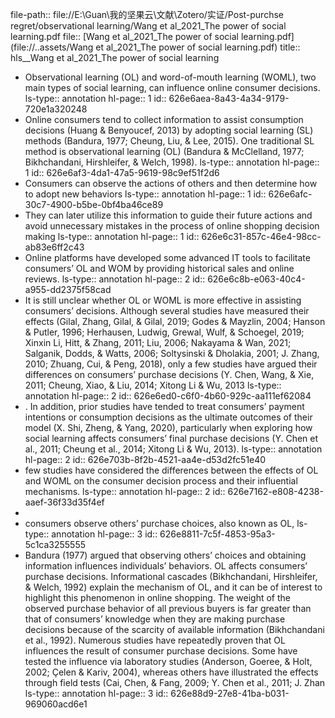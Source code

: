 file-path:: file://E:\Guan\我的坚果云\文献\Zotero/实证/Post-purchse regret/observational learning/Wang et al_2021_The power of social learning.pdf
file:: [Wang et al_2021_The power of social learning.pdf](file://..assets/Wang et al_2021_The power of social learning.pdf)
title:: hls__Wang et al_2021_The power of social learning

- Observational learning (OL) and word-of-mouth learning (WOML), two main types of social learning, can influence online consumer decisions. 
  ls-type:: annotation
  hl-page:: 1
  id:: 626e6aea-8a43-4a34-9179-720e1a320248
- Online consumers tend to collect information to assist consumption decisions (Huang & Benyoucef, 2013) by adopting social learning (SL) methods (Bandura, 1977; Cheung, Liu, & Lee, 2015). One traditional SL method is observational learning (OL) (Bandura & McClelland, 1977; Bikhchandani, Hirshleifer, & Welch, 1998).
  ls-type:: annotation
  hl-page:: 1
  id:: 626e6af3-4da1-47a5-9619-98c9ef51f2d6
- Consumers can observe the actions of others and then determine how to adopt new behaviors
  ls-type:: annotation
  hl-page:: 1
  id:: 626e6afc-30c7-4900-b5be-0bf4ba46ce89
- They can later utilize this information to guide their future actions and avoid unnecessary mistakes in the process of online shopping decision making
  ls-type:: annotation
  hl-page:: 1
  id:: 626e6c31-857c-46e4-98cc-ab83e6ff2c43
- Online platforms have developed some advanced IT tools to facilitate consumers’ OL and WOM by providing historical sales and online reviews. 
  ls-type:: annotation
  hl-page:: 2
  id:: 626e6c8b-e063-40c4-a955-dd2375f58cad
- It is still unclear whether OL or WOML is more effective in assisting consumers’ decisions. Although several studies have measured their effects (Gilal,  Zhang, Gilal, & Gilal, 2019;    Godes & Mayzlin, 2004;    Hanson & Putler, 1996;    Herhausen, Ludwig, Grewal, Wulf, & Schoegel, 2019;    Xinxin Li, Hitt, & Zhang, 2011;    Liu, 2006;    Nakayama & Wan, 2021;    Salganik, Dodds, & Watts, 2006;    Soltysinski & Dholakia, 2001;    J. Zhang, 2010;    Zhuang, Cui, & Peng, 2018),   only a few studies have argued their differences on consumers’ purchase decisions (Y. Chen, Wang, & Xie, 2011;    Cheung, Xiao, & Liu, 2014;    Xitong Li & Wu, 2013
  ls-type:: annotation
  hl-page:: 2
  id:: 626e6ed0-c6f0-4b60-929c-aa111ef62084
- .    In addition, prior studies have tended to treat consumers’ payment intentions or consumption decisions as the ultimate outcomes of their model (X.  Shi, Zheng, & Yang, 2020), particularly when exploring how social learning affects consumers’ final purchase decisions (Y.  Chen et al., 2011;    Cheung et al., 2014; Xitong Li & Wu, 2013). 
  ls-type:: annotation
  hl-page:: 2
  id:: 626e703b-8f2b-4521-aa4e-d53d2fc51e40
- few studies have considered the differences between the effects of OL and WOML on the consumer decision process and their influential mechanisms. 
  ls-type:: annotation
  hl-page:: 2
  id:: 626e7162-e808-4238-aaef-36f33d35f4ef
-
- consumers observe others’ purchase choices, also known as OL,
  ls-type:: annotation
  hl-page:: 3
  id:: 626e8811-7c5f-4853-95a3-5c1ca3255555
- Bandura (1977) argued that observing others’ choices and obtaining information influences individuals’ behaviors. OL affects consumers’ purchase decisions. Informational cascades (Bikhchandani, Hirshleifer, & Welch, 1992)    explain the mechanism of OL, and it can be of interest to highlight this phenomenon in online shopping. The weight of the observed purchase behavior of all previous buyers is far greater than that of consumers’ knowledge when they are making purchase decisions because of the scarcity of available information (Bikhchandani et al., 1992).   Numerous studies have repeatedly proven that OL influences the result of consumer purchase decisions. Some have tested the influence via laboratory studies (Anderson, Goeree, & Holt, 2002;    Çelen & Kariv, 2004),    whereas others have illustrated the effects through field tests (Cai,  Chen, & Fang, 2009;    Y. Chen et al., 2011;    J. Zhan
  ls-type:: annotation
  hl-page:: 3
  id:: 626e88d9-27e8-41ba-b031-969060acd6e1